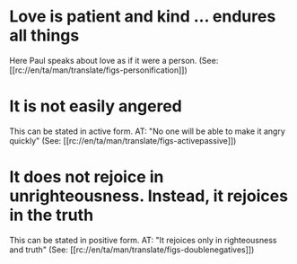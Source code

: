 # Love is patient and kind ... endures all things

Here Paul speaks about love as if it were a person. (See: [[rc://en/ta/man/translate/figs-personification]])

# It is not easily angered

This can be stated in active form. AT: "No one will be able to make it angry quickly" (See: [[rc://en/ta/man/translate/figs-activepassive]])

# It does not rejoice in unrighteousness. Instead, it rejoices in the truth

This can be stated in positive form. AT: "It rejoices only in righteousness and truth" (See: [[rc://en/ta/man/translate/figs-doublenegatives]])
